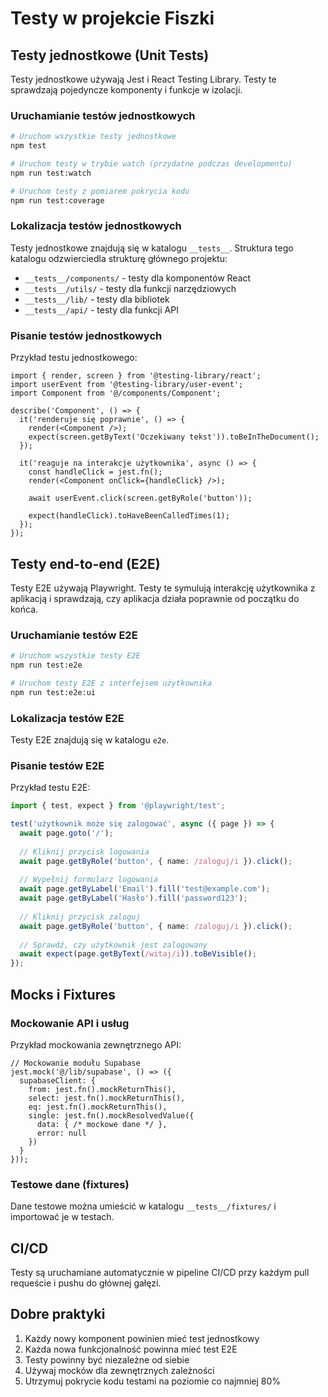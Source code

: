 # Testy w projekcie Fiszki

## Testy jednostkowe (Unit Tests)

Testy jednostkowe używają Jest i React Testing Library. Testy te sprawdzają pojedyncze komponenty i funkcje w izolacji.

### Uruchamianie testów jednostkowych

```bash
# Uruchom wszystkie testy jednostkowe
npm test

# Uruchom testy w trybie watch (przydatne podczas developmentu)
npm run test:watch

# Uruchom testy z pomiarem pokrycia kodu
npm run test:coverage
```

### Lokalizacja testów jednostkowych

Testy jednostkowe znajdują się w katalogu `__tests__`. Struktura tego katalogu odzwierciedla strukturę głównego projektu:

- `__tests__/components/` - testy dla komponentów React
- `__tests__/utils/` - testy dla funkcji narzędziowych
- `__tests__/lib/` - testy dla bibliotek
- `__tests__/api/` - testy dla funkcji API

### Pisanie testów jednostkowych

Przykład testu jednostkowego:

```tsx
import { render, screen } from '@testing-library/react';
import userEvent from '@testing-library/user-event';
import Component from '@/components/Component';

describe('Component', () => {
  it('renderuje się poprawnie', () => {
    render(<Component />);
    expect(screen.getByText('Oczekiwany tekst')).toBeInTheDocument();
  });

  it('reaguje na interakcje użytkownika', async () => {
    const handleClick = jest.fn();
    render(<Component onClick={handleClick} />);
    
    await userEvent.click(screen.getByRole('button'));
    
    expect(handleClick).toHaveBeenCalledTimes(1);
  });
});
```

## Testy end-to-end (E2E)

Testy E2E używają Playwright. Testy te symulują interakcję użytkownika z aplikacją i sprawdzają, czy aplikacja działa poprawnie od początku do końca.

### Uruchamianie testów E2E

```bash
# Uruchom wszystkie testy E2E
npm run test:e2e

# Uruchom testy E2E z interfejsem użytkownika
npm run test:e2e:ui
```

### Lokalizacja testów E2E

Testy E2E znajdują się w katalogu `e2e`.

### Pisanie testów E2E

Przykład testu E2E:

```ts
import { test, expect } from '@playwright/test';

test('użytkownik może się zalogować', async ({ page }) => {
  await page.goto('/');
  
  // Kliknij przycisk logowania
  await page.getByRole('button', { name: /zaloguj/i }).click();
  
  // Wypełnij formularz logowania
  await page.getByLabel('Email').fill('test@example.com');
  await page.getByLabel('Hasło').fill('password123');
  
  // Kliknij przycisk zaloguj
  await page.getByRole('button', { name: /zaloguj/i }).click();
  
  // Sprawdź, czy użytkownik jest zalogowany
  await expect(page.getByText(/witaj/i)).toBeVisible();
});
```

## Mocks i Fixtures

### Mockowanie API i usług

Przykład mockowania zewnętrznego API:

```tsx
// Mockowanie modułu Supabase
jest.mock('@/lib/supabase', () => ({
  supabaseClient: {
    from: jest.fn().mockReturnThis(),
    select: jest.fn().mockReturnThis(),
    eq: jest.fn().mockReturnThis(),
    single: jest.fn().mockResolvedValue({
      data: { /* mockowe dane */ },
      error: null
    })
  }
}));
```

### Testowe dane (fixtures)

Dane testowe można umieścić w katalogu `__tests__/fixtures/` i importować je w testach.

## CI/CD

Testy są uruchamiane automatycznie w pipeline CI/CD przy każdym pull requeście i pushu do głównej gałęzi.

## Dobre praktyki

1. Każdy nowy komponent powinien mieć test jednostkowy
2. Każda nowa funkcjonalność powinna mieć test E2E
3. Testy powinny być niezależne od siebie
4. Używaj mocków dla zewnętrznych zależności
5. Utrzymuj pokrycie kodu testami na poziomie co najmniej 80% 